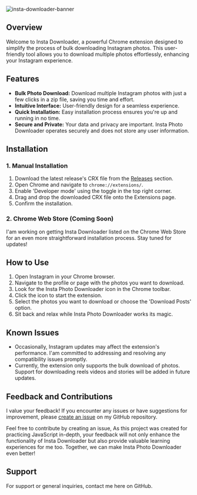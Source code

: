 ![insta-downloader-banner](https://github.com/aniruddha76/insta-downloader/assets/109715980/d3487fee-7173-4ba7-a95e-bea4daa49c30)

## Overview

Welcome to Insta Downloader, a powerful Chrome extension designed to simplify the process of bulk downloading Instagram photos. This user-friendly tool allows you to download multiple photos effortlessly, enhancing your Instagram experience.

## Features

- **Bulk Photo Download:** Download multiple Instagram photos with just a few clicks in a zip file, saving you time and effort.
- **Intuitive Interface:** User-friendly design for a seamless experience.
- **Quick Installation:** Easy installation process ensures you're up and running in no time.
- **Secure and Private:** Your data and privacy are important. Insta Photo Downloader operates securely and does not store any user information.

## Installation

### 1. Manual Installation

1. Download the latest release's CRX file from the [Releases](https://github.com/aniruddha76/insta-downloader/releases) section.
2. Open Chrome and navigate to `chrome://extensions/`.
3. Enable 'Developer mode' using the toggle in the top right corner.
4. Drag and drop the downloaded CRX file onto the Extensions page.
5. Confirm the installation.

### 2. Chrome Web Store (Coming Soon)

I'am working on getting Insta Downloader listed on the Chrome Web Store for an even more straightforward installation process. Stay tuned for updates!

## How to Use

1. Open Instagram in your Chrome browser.
2. Navigate to the profile or page with the photos you want to download.
3. Look for the Insta Photo Downloader icon in the Chrome toolbar.
4. Click the icon to start the extension.
5. Select the photos you want to download or choose the 'Download Posts' option.
6. Sit back and relax while Insta Photo Downloader works its magic.

## Known Issues

- Occasionally, Instagram updates may affect the extension's performance. I'am committed to addressing and resolving any compatibility issues promptly.
- Currently, the extension only supports the bulk download of photos. Support for downloading reels videos and stories will be added in future updates.

## Feedback and Contributions

I value your feedback! If you encounter any issues or have suggestions for improvement, please [create an issue](https://github.com/aniruddha76/insta-downloader/issues) on my GitHub repository.

Feel free to contribute by creating an issue, As this project was created for practicing JavaScript in-depth, your feedback will not only enhance the functionality of Insta Downloader but also provide valuable learning experiences for me too. Together, we can make Insta Photo Downloader even better!

## Support

For support or general inquiries, contact me here on GitHub.
